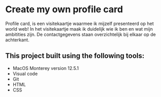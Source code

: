 <h1> Create my own profile card </h1>
Profile card, is een visitekaartje waarmee ik mijzelf presenteerd op het world web!
In het visitekaartje maak ik duidelijk wie ik ben en wat mijn ambitities zijn. De contactgegevens staan overzichtelijk bij elkaar op de achterkant. 

<h2>This project built using the following tools:</h2>

* MacOS Monterey version 12.5.1 
* Visual code
* Git
* HTML 
* CSS
